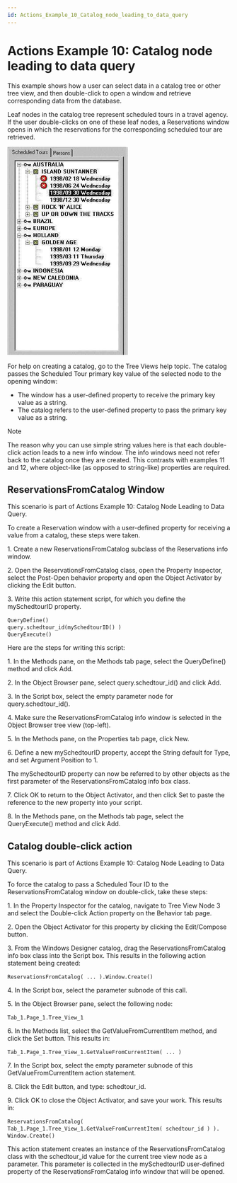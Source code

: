 ```yaml
---
id: Actions_Example_10_Catalog_node_leading_to_data_query
---
```


# Actions Example 10: Catalog node leading to data query

This example shows how a user can select data in a catalog tree or other tree view, and then double-click to open a window and retrieve corresponding data from the database.

Leaf nodes in the catalog tree represent scheduled tours in a travel agency. If the user double-clicks on one of these leaf nodes, a Reservations window opens in which the reservations for the corresponding scheduled tour are retrieved.

![](./assets/50f13a8b-fc52-478b-90c9-a600d9d7eb95.jpg)

For help on creating a catalog, go to the Tree Views help topic. The catalog passes the Scheduled Tour primary key value of the selected node to the opening window:

- The window has a user-defined property to receive the primary key value as a string.
- The catalog refers to the user-defined property to pass the primary key value as a string.

> [!NOTE]
> The reason why you can use simple string values here is that each double-click action leads to a new info window. The info windows need not refer back to the catalog once they are created. This contrasts with examples 11 and 12, where object-like (as opposed to string-like) properties are required.

## ReservationsFromCatalog Window

This scenario is part of Actions Example 10: Catalog Node Leading to Data Query.

To create a Reservation window with a user-defined property for receiving a value from a catalog, these steps were taken.

1. Create a new ReservationsFromCatalog subclass of the Reservations info window.

2. Open the ReservationsFromCatalog class, open the Property Inspector, select the Post-Open behavior property and open the Object Activator by clicking the Edit button.

3. Write this action statement script, for which you define the mySchedtourID property.

```
QueryDefine()
query.schedtour_id(mySchedtourID() )
QueryExecute()

```

Here are the steps for writing this script:

1. In the Methods pane, on the Methods tab page, select the QueryDefine() method and click Add.

2. In the Object Browser pane, select query.schedtour_id() and click Add.

3. In the Script box, select the empty parameter node for query.schedtour_id().

4. Make sure the ReservationsFromCatalog info window is selected in the Object Browser tree view (top-left).

5. In the Methods pane, on the Properties tab page, click New.

6. Define a new mySchedtourID property, accept the String default for Type, and set Argument Position to 1.

The mySchedtourID property can now be referred to by other objects as the first parameter of the ReservationsFromCatalog info box class.

7. Click OK to return to the Object Activator, and then click Set to paste the reference to the new property into your script.

8. In the Methods pane, on the Methods tab page, select the QueryExecute() method and click Add.

## Catalog double-click action

This scenario is part of Actions Example 10: Catalog Node Leading to Data Query.

To force the catalog to pass a Scheduled Tour ID to the ReservationsFromCatalog window on double-click, take these steps:

1. In the Property Inspector for the catalog, navigate to Tree View Node 3 and select the Double-click Action property on the Behavior tab page.

2. Open the Object Activator for this property by clicking the Edit/Compose button.

3. From the Windows Designer catalog, drag the ReservationsFromCatalog info box class into the Script box. This results in the following action statement being created:

```
ReservationsFromCatalog( ... ).Window.Create()
```

4. In the Script box, select the parameter subnode of this call.

5. In the Object Browser pane, select the following node:

```
Tab_1.Page_1.Tree_View_1
```

6. In the Methods list, select the GetValueFromCurrentItem method, and click the Set button. This results in:

```
Tab_1.Page_1.Tree_View_1.GetValueFromCurrentItem( ... )
```

7. In the Script box, select the empty parameter subnode of this GetValueFromCurrentItem action statement.

8. Click the Edit button, and type: schedtour_id.

9. Click OK to close the Object Activator, and save your work. This results in:

```
ReservationsFromCatalog( Tab_1.Page_1.Tree_View_1.GetValueFromCurrentItem( schedtour_id ) ).
Window.Create()

```

This action statement creates an instance of the ReservationsFromCatalog class with the schedtour_id value for the current tree view node as a parameter. This parameter is collected in the mySchedtourID user-defined property of the ReservationsFromCatalog info window that will be opened.